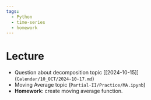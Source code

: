 ```yaml
---
tags:
  - Python
  - time-series
  - homework
---
```

# Lecture
- Question about decomposition topic [[2024-10-15]] (`Calendar/10_OCT/2024-10-17.md`)
- Moving Average topic (`Partial-II/Practice/MA.ipynb`)
- **Homework**: create moving average function.